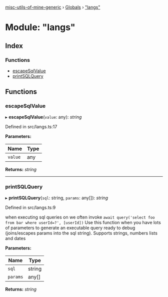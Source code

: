 [misc-utils-of-mine-generic](../README.md) › [Globals](../globals.md) › ["langs"](_langs_.md)

# Module: "langs"

## Index

### Functions

* [escapeSqlValue](_langs_.md#escapesqlvalue)
* [printSQLQuery](_langs_.md#printsqlquery)

## Functions

###  escapeSqlValue

▸ **escapeSqlValue**(`value`: any): *string*

Defined in src/langs.ts:17

**Parameters:**

Name | Type |
------ | ------ |
`value` | any |

**Returns:** *string*

___

###  printSQLQuery

▸ **printSQLQuery**(`sql`: string, `params`: any[]): *string*

Defined in src/langs.ts:9

when executing sql queries on we often invoke
`await query('select foo from bar where userId=?', [userId])`
Use this function when you have lots of parameters to generate an executable query ready to debug
(joins/escapes params into the sql string). Supports strings, numbers lists and dates

**Parameters:**

Name | Type |
------ | ------ |
`sql` | string |
`params` | any[] |

**Returns:** *string*
